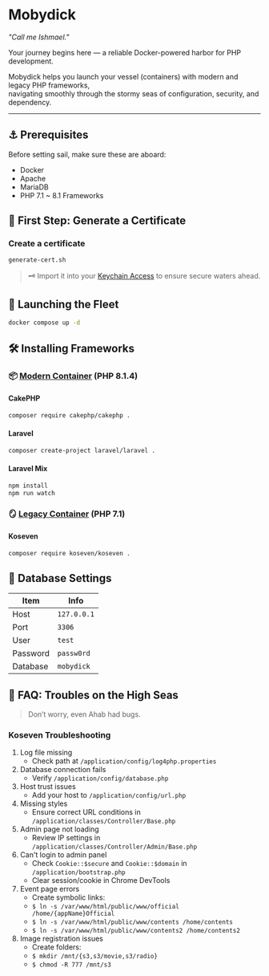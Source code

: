 # Mobydick

_"Call me Ishmael."_

Your journey begins here — a reliable Docker-powered harbor for PHP development.

Mobydick helps you launch your vessel (containers) with modern and legacy PHP frameworks,  
navigating smoothly through the stormy seas of configuration, security, and dependency.

---

## ⚓ Prerequisites

Before setting sail, make sure these are aboard:

- Docker
- Apache
- MariaDB
- PHP 7.1 ~ 8.1 Frameworks

## 🧭 First Step: Generate a Certificate

### Create a certificate

```bash
generate-cert.sh
```

> 🗝️ Import it into your [Keychain Access](https://support.apple.com/ja-jp/guide/keychain-access/kyca1083/mac) to ensure secure waters ahead.

## 🚢 Launching the Fleet

```bash
docker compose up -d
```

## 🛠️ Installing Frameworks

### 📦 [Modern Container](https://github.com/limnxn/mobydick/blob/main/php/dockerfile-php-modern) (PHP 8.1.4)

#### CakePHP

```bash
composer require cakephp/cakephp .
```

#### Laravel

```bash
composer create-project laravel/laravel .
```

#### Laravel Mix

```bash
npm install
npm run watch
```

### 🪞 [Legacy Container](https://github.com/limnxn/mobydick/blob/main/php/dockerfile-php-legacy) (PHP 7.1)

#### Koseven

```bash
composer require koseven/koseven .
```

## 🐚 Database Settings

| Item     | Info        |
| -------- | ----------- |
| Host     | `127.0.0.1` |
| Port     | `3306`      |
| User     | `test`      |
| Password | `passw0rd`  |
| Database | `mobydick`  |

## 🐳 FAQ: Troubles on the High Seas

> Don’t worry, even Ahab had bugs.

### Koseven Troubleshooting

1. Log file missing
   - Check path at `/application/config/log4php.properties`
2. Database connection fails
   - Verify `/application/config/database.php`
3. Host trust issues
   - Add your host to `/application/config/url.php`
4. Missing styles
   - Ensure correct URL conditions in `/application/classes/Controller/Base.php`
5. Admin page not loading
   - Review IP settings in `/application/classes/Controller/Admin/Base.php`
6. Can't login to admin panel
   - Check `Cookie::$secure` and `Cookie::$domain` in `/application/bootstrap.php`
   - Clear session/cookie in Chrome DevTools
7. Event page errors
   - Create symbolic links:
   - `$ ln -s /var/www/html/public/www/official /home/{appName}Official`
   - `$ ln -s /var/www/html/public/www/contents /home/contents`
   - `$ ln -s /var/www/html/public/www/contents2 /home/contents2`
8. Image registration issues
   - Create folders:
   - `$ mkdir /mnt/{s3,s3/movie,s3/radio}`
   - `$ chmod -R 777 /mnt/s3`
